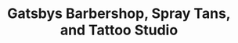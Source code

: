 ---
title: "Gatsbys Barbershop, Spray Tans, and Tattoo Studio"
url: /havant/gatsbys-barbershop-spray-tans-and-tattoo-studio/
shop: hairdresser
---